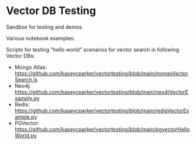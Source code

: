 # Vector DB Testing 
Sandbox for testing and demos

Various notebook examples:

Scripts for testing "hello world" scenarios for vector search in following Vector DBs:
- Mongo Atlas: https://github.com/kaseycparker/vectortesting/blob/main/mongoVectorSearch.js 
- Neo4j: https://github.com/kaseycparker/vectortesting/blob/main/neo4jVectorExamply.py
- Redis: https://github.com/kaseycparker/vectortesting/blob/main/redisVectorExample.py
- PGVector: https://github.com/kaseycparker/vectortesting/blob/main/pgvectorHelloWorld.py
